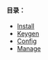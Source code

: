 #### 目录：

* [Install](git/install.md)
* [Keygen](git/keygen.md)
* [Config](git/config.md)
* [Manage](git/manage.md)



